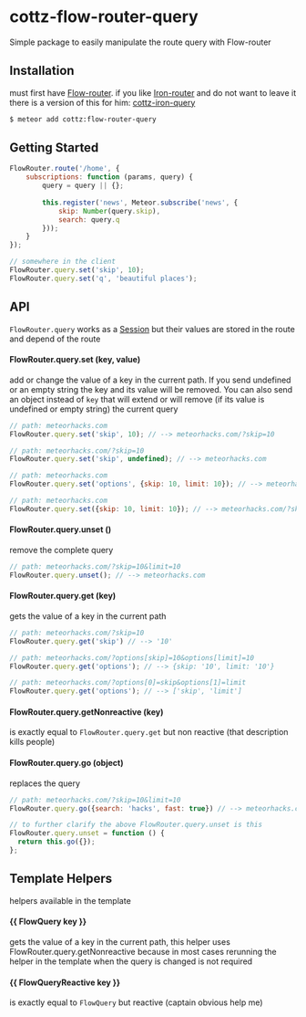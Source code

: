 # cottz-flow-router-query
Simple package to easily manipulate the route query with Flow-router

## Installation
must first have [Flow-router](https://github.com/meteorhacks/flow-router). if you like [Iron-router](https://github.com/iron-meteor/iron-router) and do not want to leave it there is a version of this for him: [cottz-iron-query](https://github.com/Goluis/cottz-iron-query)

```sh
$ meteor add cottz:flow-router-query
```

## Getting Started
````js
FlowRouter.route('/home', {
	subscriptions: function (params, query) {
		query = query || {};
		
    	this.register('news', Meteor.subscribe('news', {
			skip: Number(query.skip),
			search: query.q
		}));
	}
});

// somewhere in the client
FlowRouter.query.set('skip', 10);
FlowRouter.query.set('q', 'beautiful places');
````

## API
`FlowRouter.query` works as a [Session](http://docs.meteor.com/#/full/session) but their values are stored in the route and depend of the route

#### FlowRouter.query.set (key, value)
add or change the value of a key in the current path. If you send undefined or an empty string the key and its value will be removed.
You can also send an object instead of `key` that will extend or will remove (if its value is undefined or empty string) the current query

````js
// path: meteorhacks.com
FlowRouter.query.set('skip', 10); // --> meteorhacks.com/?skip=10

// path: meteorhacks.com/?skip=10
FlowRouter.query.set('skip', undefined); // --> meteorhacks.com

// path: meteorhacks.com
FlowRouter.query.set('options', {skip: 10, limit: 10}); // --> meteorhacks.com/?options[skip]=10&options[limit]=10

// path: meteorhacks.com
FlowRouter.query.set({skip: 10, limit: 10}); // --> meteorhacks.com/?skip=10&limit=10
````

#### FlowRouter.query.unset ()
remove the complete query

````js
// path: meteorhacks.com/?skip=10&limit=10
FlowRouter.query.unset(); // --> meteorhacks.com
````

#### FlowRouter.query.get (key)
gets the value of a key in the current path

````js
// path: meteorhacks.com/?skip=10
FlowRouter.query.get('skip') // --> '10'

// path: meteorhacks.com/?options[skip]=10&options[limit]=10
FlowRouter.query.get('options'); // --> {skip: '10', limit: '10'}

// path: meteorhacks.com/?options[0]=skip&options[1]=limit
FlowRouter.query.get('options'); // --> ['skip', 'limit']
````

#### FlowRouter.query.getNonreactive (key)
is exactly equal to `FlowRouter.query.get` but non reactive (that description kills people)

#### FlowRouter.query.go (object)
replaces the query

````js
// path: meteorhacks.com/?skip=10&limit=10
FlowRouter.query.go({search: 'hacks', fast: true}) // --> meteorhacks.com/?search=hacks&fast=true

// to further clarify the above FlowRouter.query.unset is this
FlowRouter.query.unset = function () {
  return this.go({});
};
````

## Template Helpers
helpers available in the template

#### {{ FlowQuery key }}
gets the value of a key in the current path, this helper uses FlowRouter.query.getNonreactive because in most cases
rerunning the helper in the template when the query is changed is not required

#### {{ FlowQueryReactive key }}
is exactly equal to `FlowQuery` but reactive (captain obvious help me)
